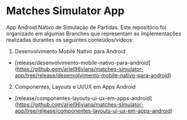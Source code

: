 # Matches Simulator App

App Android Nativo de Simulação de Partidas. Este repositório foi organizado em algumas Branches que representam as implementações realizadas durantes os seguintes conteúdos/vídeos:

1. Desenvolvimento Mobile Nativo para Android
  - [release/desenvolvimento-mobile-nativo-para-android] (https://github.com/ariel96viana/matches-simulator-app/tree/release/desenvolvimento-mobile-nativo-para-android)
2. Componentes, Layouts e UI/UX em Apps Android
  - [release/componentes-layouts-ui-ux-em-apps-android] (https://github.com/ariel96viana/matches-simulator-app/tree/release/componentes-layouts-ui-ux-em-apps-android)

